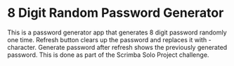 # 8 Digit Random Password Generator 

This is a password generator app that generates 8 digit password randomly one time. 
Refresh button clears up the password and replaces it with - character. Generate password after refresh shows the previously generated password. 
This is done as part of the Scrimba Solo Project challenge. 
